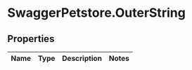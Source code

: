 # SwaggerPetstore.OuterString

## Properties
Name | Type | Description | Notes
------------ | ------------- | ------------- | -------------


